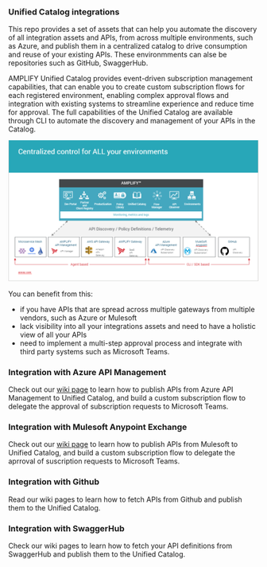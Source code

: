 ### Unified Catalog integrations
This repo provides a set of assets that can help you automate the discovery of all integration assets and APIs, from across multiple environments, such as Azure, and publish them in a centralized catalog to drive consumption and reuse of your existing APIs. These environmments can alse be repositories such as GitHub, SwaggerHub.

AMPLIFY Unified Catalog  provides event-driven subscription management capabilities, that can enable you to create custom subscription flows for each registered environment, enabling complex approval flows and integration with existing systems to streamline experience and reduce time for approval. The full capabilities of the Unified Catalog are available through CLI to automate the discovery and management of your APIs in the Catalog. 

![Multigateway Environments](https://github.com/Axway/mulesoft-catalog-integration/blob/master/images/MultiGatewayDiscovery.PNG)

You can benefit from this: 
* if you have APIs that are spread across multiple gateways from multiple vendors, such as Azure or Mulesoft
* lack visibility into all your integrations assets and need to have a holistic view of all your APIs
* need to implement a multi-step approval process and integrate with third party systems such as Microsoft Teams. 

### Integration with Azure API Management

Check out our [wiki page](https://github.com/Axway/mulesoft-catalog-integration/blob/master/azure/AzureToUnifiedCatalogIntegration.md) to learn how to publish APIs from Azure API Management to Unified Catalog, and build a custom subscription flow to delegate the approval of subscription requests to Microsoft Teams. 

### Integration with Mulesoft Anypoint Exchange
Check out our [wiki page](https://github.com/Axway/mulesoft-catalog-integration/blob/master/mulesoft/MulesofttIntegtration.md) to learn how to publish APIs from Mulesoft to Unified Catalog, and build a custom subscription flow to delegate the aprroval of suscription requests to Microsoft Teams. 

### Integration with Github
Read our wiki pages to learn how to fetch APIs from Github and publish them to the Unified Catalog.  

### Integration with SwaggerHub
Check our wiki pages to learn how to fetch your API definitions from SwaggerHub and publish them to the Unified Catalog. 
